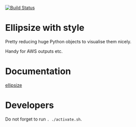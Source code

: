 [![Build Status](https://github.com/andgineer/ellipsize/workflows/ci/badge.svg)](https://github.com/andgineer/ellipsize/actions)
# Ellipsize with style

Pretty reducing huge Python objects to visualise them nicely.

Handy for AWS outputs etc.

# Documentation

[ellipsize](https://andgineer.github.io/ellipsize/)

# Developers

Do not forget to run `. ./activate.sh`.
